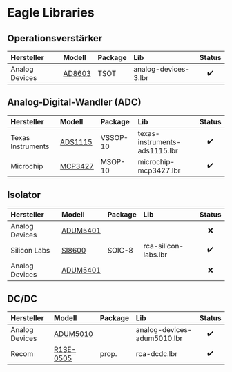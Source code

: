 # Eagle Libraries





## Operationsverstärker

| Hersteller        | Modell                                                                 | Package    | Lib                   | Status             |
|:------------------|:-----------------------------------------------------------------------|:-----------|:----------------------|:------------------:|
| Analog Devices    | [AD8603](../../datasheets/AnalogDevices_AD8603_8607_8609.pdf)          | TSOT       | analog-devices-3.lbr  | :heavy_check_mark: |


## Analog-Digital-Wandler (ADC)

| Hersteller        | Modell                                                                 | Package    | Lib                           | Status             |
|:------------------|:-----------------------------------------------------------------------|:-----------|:------------------------------|:------------------:|
| Texas Instruments | [ADS1115](../../datasheets/TexasInstruments_ADS111x.pdf)               | VSSOP-10   | texas-instruments-ads1115.lbr | :heavy_check_mark: |
| Microchip         | [MCP3427](../../datasheets/Microchip_MCP342x_22226a.pdf)               | MSOP-10    | microchip-mcp3427.lbr         | :heavy_check_mark: |


## Isolator

| Hersteller        | Modell                                                                 | Package    | Lib                   | Status             |
|:------------------|:-----------------------------------------------------------------------|:-----------|:----------------------|:------------------:|
| Analog Devices    | [ADUM5401](../../datasheets/AnalogDevices_ADUM5401_5402_5403_5404.pdf) |            |                       | :x:                |
| Silicon Labs      | [SI8600](../../datasheets/SiliconLabs_SI860x.pdf                   )   | SOIC-8     | rca-silicon-labs.lbr  | :heavy_check_mark: |
| Analog Devices    | [ADUM5401](../../datasheets/AnalogDevices_ADUM5401_5402_5403_5404.pdf) |            |                       | :x:                |


## DC/DC

| Hersteller        | Modell                                                                 | Package    | Lib                           | Status             |
|:------------------|:-----------------------------------------------------------------------|:-----------|:------------------------------|:------------------:|
| Analog Devices    | [ADUM5010](../../datasheets/AnalogDevices_ADuM5010.pdf)                |            | analog-devices-adum5010.lbr   | :heavy_check_mark: |
| Recom             | [R1SE-0505](../../datasheets/Recom_R1SE.pdf)                           | prop.      | rca-dcdc.lbr                  | :heavy_check_mark: |